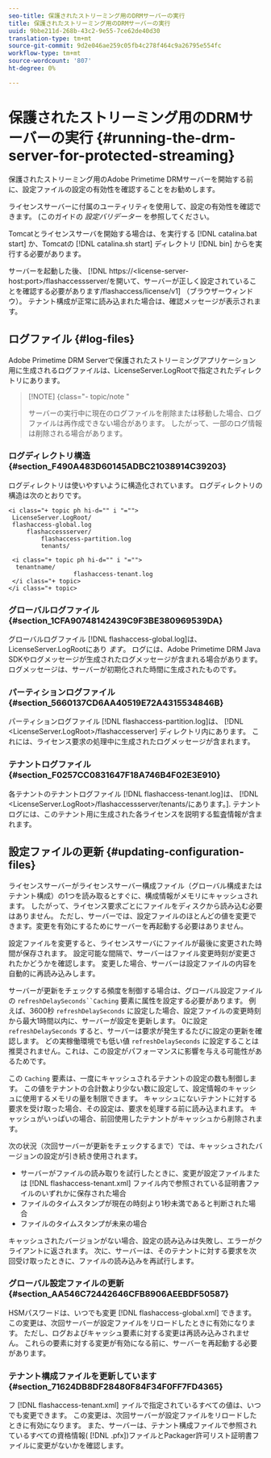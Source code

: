 ```yaml
---
seo-title: 保護されたストリーミング用のDRMサーバーの実行
title: 保護されたストリーミング用のDRMサーバーの実行
uuid: 9bbe211d-268b-43c2-9e55-7ce62de40d30
translation-type: tm+mt
source-git-commit: 9d2e046ae259c05fb4c278f464c9a26795e554fc
workflow-type: tm+mt
source-wordcount: '807'
ht-degree: 0%

---
```



# 保護されたストリーミング用のDRMサーバーの実行 {#running-the-drm-server-for-protected-streaming}

保護されたストリーミング用のAdobe Primetime DRMサーバーを開始する前に、設定ファイルの設定の有効性を確認することをお勧めします。

ライセンスサーバーに付属のユーティリティを使用して、設定の有効性を確認できます。 (このガイドの *設定バリデーター* を参照してください。

Tomcatとライセンスサーバを開始する場合は、を実行する [!DNL catalina.bat start] か、Tomcatの [!DNL catalina.sh start] ディレクトリ [!DNL bin] からを実行する必要があります。

サーバーを起動した後、 [!DNL https://<lic<span></span>ense-server-host:port>/flashaccessserver/を開いて、サーバーが正しく設定されていることを確認する必要があります<tenant-name>/flashaccess/license/v1] （ブラウザーウィンドウ）。 テナント構成が正常に読み込まれた場合は、確認メッセージが表示されます。

## ログファイル {#log-files}

Adobe Primetime DRM Serverで保護されたストリーミングアプリケーション用に生成されるログファイルは、LicenseServer.LogRootで指定されたディレクトリにあります。

>[!NOTE] {class=&quot;- topic/note &quot;
>
>サーバーの実行中に現在のログファイルを削除または移動した場合、ログファイルは再作成できない場合があります。 したがって、一部のログ情報は削除される場合があります。

### ログディレクトリ構造 {#section_F490A483D60145ADBC21038914C39203}

ログディレクトリは使いやすいように構造化されています。 ログディレクトリの構造は次のとおりです。

```
<i class="+ topic ph hi-d="" i "="">
 LicenseServer.LogRoot/ 
 flashaccess-global.log 
     flashaccessserver/ 
         flashaccess-partition.log 
         tenants/ 
             
 <i class="+ topic ph hi-d="" i "="">
  tenantname/ 
                  flashaccess-tenant.log
 </i class="+ topic>
</i class="+ topic>
```

### グローバルログファイル {#section_1CFA90748142439C9F3BE380969539DA}

グローバルログファイル [!DNL flashaccess-global.log]は、LicenseServer.LogRootにあり *ます*。 ログには、Adobe Primetime DRM Java SDKやログメッセージが生成されたログメッセージが含まれる場合があります。ログメッセージは、サーバーが初期化された時間に生成されたものです。

### パーティションログファイル {#section_5660137CD6AA40519E72A4315534846B}

パーティションログファイル [!DNL flashaccess-partition.log]は、 [!DNL <LicenseServer.LogRoot>/flashaccesserver] ディレクトリ内にあります。 これには、ライセンス要求の処理中に生成されたログメッセージが含まれます。

### テナントログファイル {#section_F0257CC0831647F18A746B4F02E3E910}

各テナントのテナントログファイル [!DNL flashaccess-tenant.log]は、 [!DNL &lt;LicenseServer.LogRoot>/flashaccessserver/tenants/にあります。<tenantname>]. テナントログには、このテナント用に生成された各ライセンスを説明する監査情報が含まれます。

## 設定ファイルの更新 {#updating-configuration-files}

ライセンスサーバーがライセンスサーバー構成ファイル（グローバル構成またはテナント構成）の1つを読み取るとすぐに、構成情報がメモリにキャッシュされます。 したがって、ライセンス要求ごとにファイルをディスクから読み込む必要はありません。 ただし、サーバーでは、設定ファイルのほとんどの値を変更できます。変更を有効にするためにサーバーを再起動する必要はありません。

設定ファイルを変更すると、ライセンスサーバにファイルが最後に変更された時間が保存されます。 設定可能な間隔で、サーバーはファイル変更時刻が変更されたかどうかを確認します。 変更した場合、サーバーは設定ファイルの内容を自動的に再読み込みします。

サーバーが更新をチェックする頻度を制御する場合は、グローバル設定ファイルの `refreshDelaySeconds``Caching` 要素に属性を設定する必要があります。 例えば、3600秒 `refreshDelaySeconds` に設定した場合、設定ファイルの変更時刻から最大1時間以内に、サーバーが設定を更新します。 0に設定 `refreshDelaySeconds` すると、サーバーは要求が発生するたびに設定の更新を確認します。 どの実稼働環境でも低い値 `refreshDelaySeconds` に設定することは推奨されません。これは、この設定がパフォーマンスに影響を与える可能性があるためです。

この `Caching` 要素は、一度にキャッシュされるテナントの設定の数も制御します。 この値をテナントの合計数より少ない数に設定して、設定情報のキャッシュに使用するメモリの量を制限できます。 キャッシュにないテナントに対する要求を受け取った場合、その設定は、要求を処理する前に読み込まれます。 キャッシュがいっぱいの場合、前回使用したテナントがキャッシュから削除されます。

次の状況（次回サーバーが更新をチェックするまで）では、キャッシュされたバージョンの設定が引き続き使用されます。

* サーバーがファイルの読み取りを試行したときに、変更が設定ファイルまたは [!DNL flashaccess-tenant.xml] ファイル内で参照されている証明書ファイルのいずれかに保存された場合
* ファイルのタイムスタンプが現在の時刻より1秒未満であると判断された場合
* ファイルのタイムスタンプが未来の場合

キャッシュされたバージョンがない場合、設定の読み込みは失敗し、エラーがクライアントに返されます。 次に、サーバーは、そのテナントに対する要求を次回受け取ったときに、ファイルの読み込みを再試行します。

### グローバル設定ファイルの更新 {#section_AA546C72442646CFB8906AEEBDF50587}

HSMパスワードは、いつでも変更 [!DNL flashaccess-global.xml] できます。 この変更は、次回サーバーが設定ファイルをリロードしたときに有効になります。 ただし、ログおよびキャッシュ要素に対する変更は再読み込みされません。 これらの要素に対する変更が有効になる前に、サーバーを再起動する必要があります。

### テナント構成ファイルを更新しています {#section_71624DB8DF28480F84F34F0FF7FD4365}

フ [!DNL flashaccess-tenant.xml] ァイルで指定されているすべての値は、いつでも変更できます。 この変更は、次回サーバーが設定ファイルをリロードしたときに有効になります。 また、サーバーは、テナント構成ファイルで参照されているすべての資格情報( [!DNL .pfx])ファイルとPackager許可リスト証明書ファイルに変更がないかを確認します。